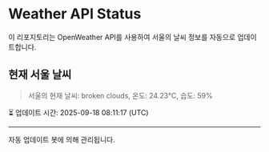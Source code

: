 
# Weather API Status

이 리포지토리는 OpenWeather API를 사용하여 서울의 날씨 정보를 자동으로 업데이트합니다.

## 현재 서울 날씨
> 서울의 현재 날씨: broken clouds, 온도: 24.23°C, 습도: 59%

⏳ 업데이트 시간: 2025-09-18 08:11:17 (UTC)

---
자동 업데이트 봇에 의해 관리됩니다.
